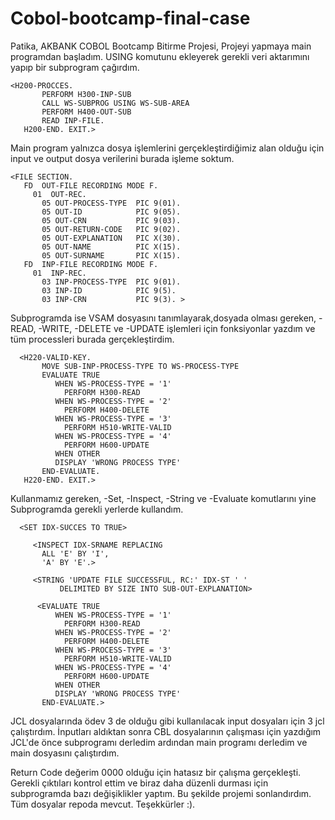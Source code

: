 # Cobol-bootcamp-final-case
Patika, AKBANK COBOL Bootcamp Bitirme Projesi,
Projeyi yapmaya main programdan başladım. USING komutunu ekleyerek gerekli veri aktarımını yapıp bir subprogram çağırdım. 

    <H200-PROCCES.
           PERFORM H300-INP-SUB
           CALL WS-SUBPROG USING WS-SUB-AREA
           PERFORM H400-OUT-SUB
           READ INP-FILE.
       H200-END. EXIT.>                

Main program yalnızca dosya işlemlerini gerçekleştirdiğimiz alan olduğu için input ve output dosya verilerini burada işleme soktum. 


    <FILE SECTION.
       FD  OUT-FILE RECORDING MODE F.
         01  OUT-REC.
           05 OUT-PROCESS-TYPE  PIC 9(01).
           05 OUT-ID            PIC 9(05).
           05 OUT-CRN           PIC 9(03).
           05 OUT-RETURN-CODE   PIC 9(02).
           05 OUT-EXPLANATION   PIC X(30).
           05 OUT-NAME          PIC X(15).
           05 OUT-SURNAME       PIC X(15).
       FD  INP-FILE RECORDING MODE F.
         01  INP-REC.
           03 INP-PROCESS-TYPE  PIC 9(01).
           03 INP-ID            PIC 9(5).
           03 INP-CRN           PIC 9(3). >

Subprogramda ise VSAM dosyasını tanımlayarak,dosyada olması gereken,
  -READ,
  -WRITE,
  -DELETE ve
  -UPDATE işlemleri için fonksiyonlar yazdım ve tüm processleri burada gerçekleştirdim.

      <H220-VALID-KEY.
           MOVE SUB-INP-PROCESS-TYPE TO WS-PROCESS-TYPE
           EVALUATE TRUE
              WHEN WS-PROCESS-TYPE = '1'
                PERFORM H300-READ
              WHEN WS-PROCESS-TYPE = '2'
                PERFORM H400-DELETE
              WHEN WS-PROCESS-TYPE = '3'
                PERFORM H510-WRITE-VALID
              WHEN WS-PROCESS-TYPE = '4'
                PERFORM H600-UPDATE
              WHEN OTHER
              DISPLAY 'WRONG PROCESS TYPE'
           END-EVALUATE.
       H220-END. EXIT.>          

  Kullanmamız gereken,
    -Set, 
    -Inspect, 
    -String ve 
    -Evaluate komutlarını yine Subprogramda gerekli yerlerde kullandım.

      <SET IDX-SUCCES TO TRUE>
      
         <INSPECT IDX-SRNAME REPLACING
           ALL 'E' BY 'I',
           'A' BY 'E'.>
           
         <STRING 'UPDATE FILE SUCCESSFUL, RC:' IDX-ST ' '
               DELIMITED BY SIZE INTO SUB-OUT-EXPLANATION>
               
          <EVALUATE TRUE
              WHEN WS-PROCESS-TYPE = '1'
                PERFORM H300-READ
              WHEN WS-PROCESS-TYPE = '2'
                PERFORM H400-DELETE
              WHEN WS-PROCESS-TYPE = '3'
                PERFORM H510-WRITE-VALID
              WHEN WS-PROCESS-TYPE = '4'
                PERFORM H600-UPDATE
              WHEN OTHER
              DISPLAY 'WRONG PROCESS TYPE'
           END-EVALUATE.>

  JCL dosyalarında ödev 3 de olduğu gibi kullanılacak input dosyaları için 3 jcl çalıştırdım. İnputları aldıktan sonra CBL dosyalarının 
    çalışması için yazdığım JCL'de önce subprogramı derledim ardından main programı derledim ve main dosyasını çalıştırdım.

  Return Code değerim 0000 olduğu için hatasız bir çalışma gerçekleşti.
  Gerekli çıktıları kontrol ettim ve biraz daha düzenli durması için subprogramda bazı değişiklikler yaptım.
  Bu şekilde projemi sonlandırdım.
  Tüm dosyalar repoda mevcut.
  Teşekkürler :).
  
